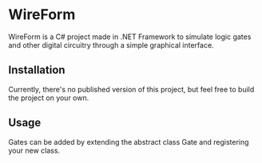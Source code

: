 # WireForm

WireForm is a C# project made in .NET Framework to simulate logic gates and other digital circuitry through a simple graphical interface.

## Installation

Currently, there's no published version of this project, but feel free to build the project on your own.

## Usage

Gates can be added by extending the abstract class Gate and registering your new class.
